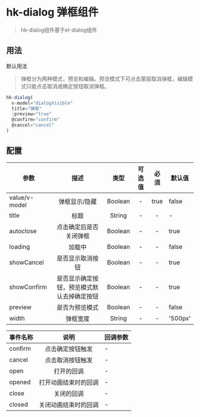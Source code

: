 # hk-dialog 弹框组件

> hk-dialog组件基于el-dialog组件

## 用法

默认用法

<template>
  <hk-dialog-demo></hk-dialog-demo>
</template>

> 弹框分为两种模式，预览和编辑。预览模式下可点击蒙层取消弹框，编辑模式只能点击取消或确定按钮取消弹框。

```js
hk-dialog(
  v-model="dialogVisible"
  title="弹框"
  :preview="true"
  @confirm="confirm"
  @cancel="cancel"
)
```

## 配置

| 参数 | 描述 | 类型 | 可选值 | 必须 | 默认值 |
| -- |:----: | :--: | :--: | :--: | -- |
| value/v-model | 弹框显示/隐藏 | Boolean | - | true | false |
| title | 标题 | String | - | - | - |
| autoclose | 点击确定后是否关闭弹框 | Boolean | - | - | true |
| loading | 加载中 | Boolean | - | - | false |
| showCancel | 是否显示取消按钮 | Boolean | - | - | true |
| showConfirm | 是否显示确定按钮，预览模式默认去掉确定按钮 | Boolean | - | - | true |
| preview | 是否为预览模式 | Boolean | - | - | false |
| width | 弹框宽度 | String | - | - | '500px' |

| 事件名称 | 说明 |	回调参数 |
| -- |:----: | --- |
| confirm |	点击确定按钮触发 | - |
| cancel |	点击取消按钮触发 | - |
| open |	打开的回调 | - |
| opened |	打开动画结束时的回调 | - |
| close |	关闭的回调 | - |
| closed |	关闭动画结束时的回调 | - |
